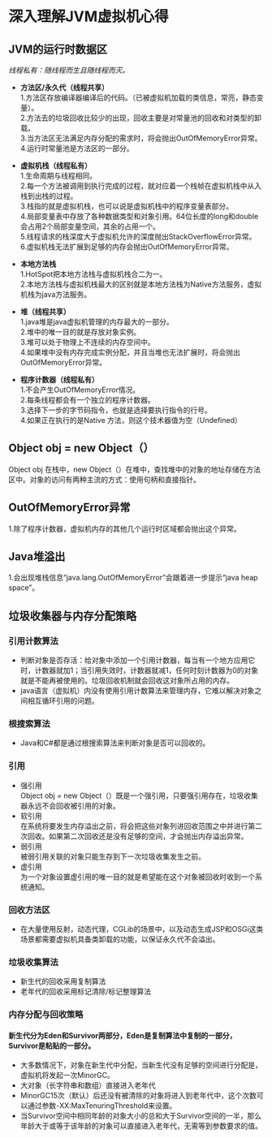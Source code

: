 # 深入理解JVM虚拟机心得  
## JVM的运行时数据区  
*线程私有：随线程而生且随线程而灭。*
- **方法区/永久代（线程共享）**  
1.方法区存放编译器编译后的代码。（已被虚拟机加载的类信息，常亮，静态变量）。  
2.方法去的垃圾回收比较少的出现，回收主要是对常量池的回收和对类型的卸载。  
3.当方法区无法满足内存分配的需求时，将会抛出OutOfMemoryError异常。  
4.运行时常量池是方法区的一部分。 

- **虚拟机栈（线程私有）**  
1.生命周期与线程相同。  
2.每一个方法被调用到执行完成的过程，就对应着一个栈帧在虚拟机栈中从入栈到出栈的过程。  
3.栈指的就是虚拟机栈，也可以说是虚拟机栈中的程序变量表部分。  
4.局部变量表中存放了各种数据类型和对象引用。64位长度的long和double会占用2个局部变量空间，其余的占用一个。  
5.线程请求的栈深度大于虚拟机允许的深度抛出StackOverflowError异常。  
6.虚拟机栈无法扩展到足够的内存会抛出OutOfMemoryError异常。

- **本地方法栈**  
1.HotSpot把本地方法栈与虚拟机栈合二为一。  
2.本地方法栈与虚拟机栈最大的区别就是本地方法栈为Native方法服务，虚拟机栈为java方法服务。

- **堆（线程共享）**  
1.java堆是java虚拟机管理的内存最大的一部分。  
2.堆中的唯一目的就是存放对象实例。  
3.堆可以处于物理上不连续的内存空间中。   
4.如果堆中没有内存完成实例分配，并且当堆也无法扩展时，将会抛出OutOfMemoryError异常。 

- **程序计数器（线程私有）**  
1.不会产生OutOfMemoryError情况。  
2.每条线程都会有一个独立的程序计数器。  
3.选择下一步的字节码指令，也就是选择要执行指令的行号。  
4.如果正在执行的是Native 方法，则这个技术器值为空（Undefined）

## Object obj = new Object（）  
Object obj 在栈中，new Object（）在堆中，查找堆中的对象的地址存储在方法区中。对象的访问有两种主流的方式：使用句柄和直接指针。

## OutOfMemoryError异常  
1.除了程序计数器，虚拟机内存的其他几个运行时区域都会抛出这个异常。  

## Java堆溢出  
1.会出现堆栈信息“java.lang.OutOfMemoryError”会跟着进一步提示“java heap space”。

## 垃圾收集器与内存分配策略
### 引用计数算法  
- 判断对象是否存活：给对象中添加一个引用计数器，每当有一个地方应用它时，计数器就加1；当引用失效时，计数器就减1，任何时刻计数器为0的对象就是不能再被使用的。垃圾回收机制就会回收这对象所占用的内存。  
- java语言（虚拟机）内没有使用引用计数算法来管理内存，它难以解决对象之间相互循环引用的问题。
### 根搜索算法  
- Java和C#都是通过根搜索算法来判断对象是否可以回收的。
### 引用
- 强引用  
Object obj = new Object（）既是一个强引用，只要强引用存在，垃圾收集器永远不会回收被引用的对象。
- 软引用  
在系统将要发生内存溢出之前，将会把这些对象列进回收范围之中并进行第二次回收。如果第二次回收还是没有足够的空间，才会抛出内存溢出异常。
- 弱引用  
被弱引用关联的对象只能生存到下一次垃圾收集发生之前。
- 虚引用  
为一个对象设置虚引用的唯一目的就是希望能在这个对象被回收时收到一个系统通知。
### 回收方法区
- 在大量使用反射，动态代理，CGLib的场景中，以及动态生成JSP和OSGi这类场景都需要虚拟机具备类卸载的功能，以保证永久代不会溢出。
### 垃圾收集算法
- 新生代的回收采用复制算法
- 老年代的回收采用标记清除/标记整理算法
### 内存分配与回收策略
#### 新生代分为Eden和Survivor两部分，Eden是复制算法中复制的一部分，Survivor是粘贴的一部分。
- 大多数情况下，对象在新生代中分配，当新生代没有足够的空间进行分配是，虚拟机将发起一次MinorGC。
- 大对象（长字符串和数组）直接进入老年代
- MinorGC15次（默认）后还没有被清除的对象将进入到老年代中，这个次数可以通过参数-XX:MaxTenuringThreshold来设置。
- 当Survivor空间中相同年龄的对象大小的总和大于Survivor空间的一半，那么年龄大于或等于该年龄的对象可以直接进入老年代，无需等到参数要求的值。



